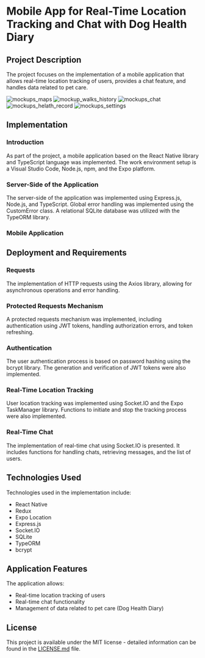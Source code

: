 # Mobile App for Real-Time Location Tracking and Chat with Dog Health Diary

## Project Description

The project focuses on the implementation of a mobile application that allows real-time location tracking of users, provides a chat feature, and handles data related to pet care.

![mockups_maps](https://github.com/GabrielaWielgus/CatchDog/assets/75125063/03e63d0b-389b-4b05-b076-d9d37cb7caa9)
![mockup_walks_history](https://github.com/GabrielaWielgus/CatchDog/assets/75125063/a17344a0-b71d-4909-a6de-30436a6175d5)
![mockups_chat](https://github.com/GabrielaWielgus/CatchDog/assets/75125063/54f83b62-5bcc-41dd-9192-b5f57de5e454)
![mockups_helath_record](https://github.com/GabrielaWielgus/CatchDog/assets/75125063/d24707e7-bcf3-4151-a184-3fd888e5b02c)
![mockups_settings](https://github.com/GabrielaWielgus/CatchDog/assets/75125063/55e99af5-6dca-40ff-9764-a5d5b8c16fe8)

## Implementation

### Introduction

As part of the project, a mobile application based on the React Native library and TypeScript language was implemented. The work environment setup is a Visual Studio Code, Node.js, npm, and the Expo platform.

### Server-Side of the Application

The server-side of the application was implemented using Express.js, Node.js, and TypeScript. Global error handling was implemented using the CustomError class. A relational SQLite database was utilized with the TypeORM library.

### Mobile Application

## Deployment and Requirements

### Requests

The implementation of HTTP requests using the Axios library, allowing for asynchronous operations and error handling.

### Protected Requests Mechanism

A protected requests mechanism was implemented, including authentication using JWT tokens, handling authorization errors, and token refreshing.

### Authentication

The user authentication process is based on password hashing using the bcrypt library. The generation and verification of JWT tokens were also implemented.

### Real-Time Location Tracking

User location tracking was implemented using Socket.IO and the Expo TaskManager library. Functions to initiate and stop the tracking process were also implemented.

### Real-Time Chat

The implementation of real-time chat using Socket.IO is presented. It includes functions for handling chats, retrieving messages, and the list of users.

## Technologies Used

Technologies used in the implementation include:
- React Native
- Redux
- Expo Location
- Express.js
- Socket.IO
- SQLite
- TypeORM
- bcrypt

## Application Features

The application allows:
- Real-time location tracking of users
- Real-time chat functionality
- Management of data related to pet care (Dog Health Diary)

## License

This project is available under the MIT license - detailed information can be found in the [LICENSE.md]([LICENSE.md](https://github.com/GabrielaWielgus/CatchDog/blob/054367ac3eb39725c59ab199b42d1a240ff3e769/LICENSE)https://github.com/GabrielaWielgus/CatchDog/blob/054367ac3eb39725c59ab199b42d1a240ff3e769/LICENSE) file.
